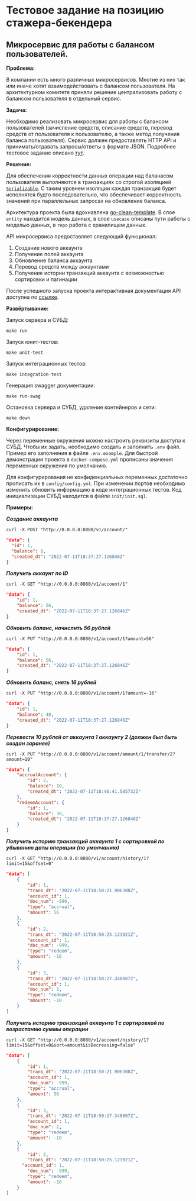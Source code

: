 # Тестовое задание на позицию стажера-бекендера

## Микросервис для работы с балансом пользователей.

**Проблема:**

В компании есть много различных микросервисов. Многие из них так или иначе хотят взаимодействовать с балансом пользователя. На архитектурном комитете приняли решение централизовать работу с балансом пользователя в отдельный сервис. 

**Задача:**

Необходимо реализовать микросервис для работы с балансом пользователей (зачисление средств, списание средств, перевод средств от пользователя к пользователю, а также метод получения баланса пользователя). Сервис должен предоставлять HTTP API и принимать/отдавать запросы/ответы в формате JSON.
Подробнее тестовое задание описано [тут](https://github.com/avito-tech/autumn-2021-intern-assignment/blob/main/README.md).

**Решение:**

Для обеспечения корректности данных операции над баланасом пользователя выполняются в транзакциях со строгой изоляцией [`Serializable`](https://postgrespro.ru/docs/postgrespro/9.5/transaction-iso). С таким уровнем изоляции каждая транзакция будет исполнятся будто последовательно, что обеспечивает корректность значений при параллельных запросах на обновление баланса.

Архитектура проекта была вдохнавлена [go-clean-template](https://github.com/evrone/go-clean-template). В слое `entity` находится модель данных, в слое `usecase` описаны пути работы с моделью данных, в `repo` работа с хранилищем данных.

АPI микросервиса предоставляет следующий функционал:

1. Создание нового аккаунта
2. Получение полей аккаунта
3. Обновление баланса аккаунта
4. Перевод средств между аккаунтами
5. Получение истории транзакций аккаунта с возможностью сортировки и пагинации

После успешного запуска проекта интерактивная документация API доступна по [ссылке](http://0.0.0.0:8080/swagger/index.html).

**Развёртывание:**

Запуск сервера и СУБД:
```shell
make run
```

Запуск юнит-тестов:
```shell
make unit-test
```

Запуск интеграционных тестов:
```shell
make integration-test
```

Генерация swagger документации:
```shell
make run-swag
```

Остановка сервера и СУБД, удаление контейнеров и сети:
```shell
make down
```

**Конфигурирование:**

Через переменные окружения можно настроить реквизиты доступа к СУБД. Чтобы их задать, необходимо создать и заполнить `.env` файл. Пример его заполнения в файле `.env.example`. Для быстрой демонстрации проекта в `docker-compose.yml` прописаны значения переменных окружения по умолчанию. 

Для конфигурирования не конфиденциальных переменных достаточно прописать их в `config/config.yml`. При изменении портов необходимо изменить обновить информацию в коде интеграционных тестов. Код инициализации СУБД находится в файле `init/init.sql`.

**Примеры:**

***Создание аккаунта***

```shell
curl -X POST "http://0.0.0.0:8080/v1/account/"
```

```json
"data": {
  "id": 1,
  "balance": 0,
  "created_dt": "2022-07-11T18:37:27.126846Z"
}
```

***Получить аккаунт по ID***

```shell
curl -X GET "http://0.0.0.0:8080/v1/account/1"

```

```json
"data": {
    "id": 1,
    "balance": 56,
    "created_dt": "2022-07-11T18:37:27.126846Z"
}
```
    
***Обновить баланс, начислить 56 рублей***

```shell
curl -X PUT "http://0.0.0.0:8080/v1/account/1?amount=56"
```

```json
"data": {
    "id": 1,
    "balance": 56,
    "created_dt": "2022-07-11T18:37:27.126846Z"
}
```

***Обновить баланс, снять 16 рублей***

```shell
curl -X PUT "http://0.0.0.0:8080/v1/account/1?amount=-16"
```

```json
"data": {
    "id": 1,
    "balance": 40,
    "created_dt": "2022-07-11T18:37:27.126846Z"
}
```

***Перевести 10 рублей от аккаунта 1 аккаунту 2 (должен был быть создан заранее)***

```shell
curl -X PUT "http://0.0.0.0:8080/v1/account/amount/1/transfer/2?amount=10"
```

```json
"data": {
    "accrualAccount": {
        "id": 2,
        "balance": 10,
        "created_dt": "2022-07-11T18:46:41.585732Z"
    },
    "redeemAccount": {
        "id": 1,
        "balance": 30,
        "created_dt": "2022-07-11T18:37:27.126846Z"
    }
}
```
***Получить историю транзакций аккаунта 1 c сортировкой по убыванию даты операции (по умолчанию)***

```shell
curl -X GET "http://0.0.0.0:8080/v1/account/history/1?limit=15&offset=0"
```

```json
"data": [
    {
        "id": 1,
        "trans_dt": "2022-07-11T18:50:21.906308Z",
        "account_id": 1,
        "doc_num": -999,
        "type": "accrual",
        "amount": 56
    },
    {
        "id": 2,
        "trans_dt": "2022-07-11T18:50:25.121921Z",
        "account_id": 1,
        "doc_num": -999,
        "type": "redeem",
        "amount": -16
    },
    {
        "id": 3,
        "trans_dt": "2022-07-11T18:50:27.348807Z",
        "account_id": 1,
        "doc_num": 2,
        "type": "redeem",
        "amount": -10
    }
]
```

***Получить историю транзакций аккаунта 1 c сортировкой по возрастанию суммы операции***

```shell
curl -X GET "http://0.0.0.0:8080/v1/account/history/1?limit=15&offset=0&sort=amount&isDecreasing=false"
```

```json
"data": [
    {
        "id": 1,
        "trans_dt": "2022-07-11T18:50:21.906308Z",
        "account_id": 1,
        "doc_num": -999,
        "type": "accrual",
        "amount": 56
    },
    {
        "id": 3,
        "trans_dt": "2022-07-11T18:50:27.348807Z",
        "account_id": 1,
        "doc_num": 2,
        "type": "redeem",
        "amount": -10
    },
    {
        "id": 2,
        "trans_dt": "2022-07-11T18:50:25.121921Z",
      "account_id": 1,
        "doc_num": -999,
        "type": "redeem",
        "amount": -16
    }
]
```